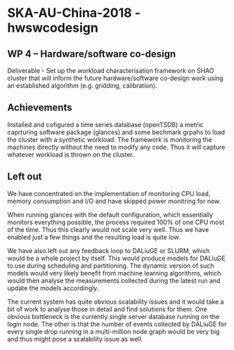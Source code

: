 # SKA-AU-China-2018 - **hwswcodesign**

## WP 4 – Hardware/software co-design
Deliverable - Set up the workload characterisation framework on SHAO cluster that will inform the future hardware/software co-design work using an established algorithm (e.g. gridding, calibration).

## Achievements
Installed and cofigured a time series database (openTSDB) a metric caprturing software package (glances) and some bechmark grpahs to load the cluster with a synthetic workload. The framework is monitoring the machines directly without the need to modify any code. Thus it will capture whatever workload is thrown on the cluster. 

## Left out 
We have concentrated on the implementation of monitoring CPU load, memory consumption and I/O and have skipped power monitring for now. 

When running glances with the default configuration, which essentially monitors everything possible, the process required 100% of one CPU most of the time. Thus this clearly would not scale very well. Thus we have enabled just a few things and the resulting load is quite low. 

We have also left out any feedback loop to DALiuGE or SLURM, which would be a whole project by itself. This would produce models for DALiuGE to use during scheduling and partitioning. The dynamic version of such models would very likely benefit from machine learning algorithms, which would then analyse the measurements collected during the latest run and update the models accordingly. 

The current system has quite obvious scalability issues and it would take a bit of work to analyse those in detail and find solutions for them. One obvious bottleneck is the currently single server database running on the login node. The other is that the number of events collected by DALiuGE for every single drop running in a multi-million node graph would be very big and thus might pose a scalability issue as well.


